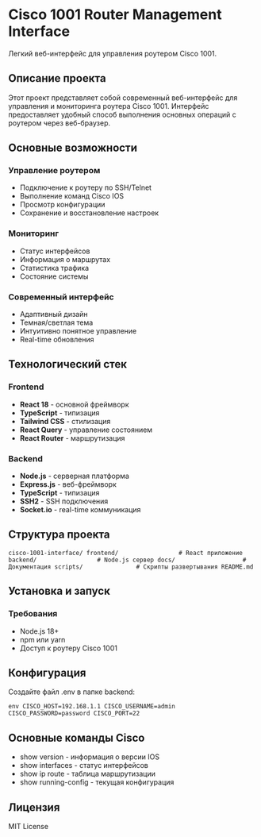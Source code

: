﻿# Cisco 1001 Router Management Interface

Легкий веб-интерфейс для управления роутером Cisco 1001.

## Описание проекта

Этот проект представляет собой современный веб-интерфейс для управления и мониторинга роутера Cisco 1001. Интерфейс предоставляет удобный способ выполнения основных операций с роутером через веб-браузер.

## Основные возможности

###  Управление роутером
- Подключение к роутеру по SSH/Telnet
- Выполнение команд Cisco IOS
- Просмотр конфигурации
- Сохранение и восстановление настроек

###  Мониторинг
- Статус интерфейсов
- Информация о маршрутах
- Статистика трафика
- Состояние системы

###  Современный интерфейс
- Адаптивный дизайн
- Темная/светлая тема
- Интуитивно понятное управление
- Real-time обновления

## Технологический стек

### Frontend
- **React 18** - основной фреймворк
- **TypeScript** - типизация
- **Tailwind CSS** - стилизация
- **React Query** - управление состоянием
- **React Router** - маршрутизация

### Backend
- **Node.js** - серверная платформа
- **Express.js** - веб-фреймворк
- **TypeScript** - типизация
- **SSH2** - SSH подключения
- **Socket.io** - real-time коммуникация

## Структура проекта

`
cisco-1001-interface/
 frontend/                 # React приложение
 backend/                 # Node.js сервер
 docs/                   # Документация
 scripts/               # Скрипты развертывания
 README.md
`

## Установка и запуск

### Требования
- Node.js 18+
- npm или yarn
- Доступ к роутеру Cisco 1001

## Конфигурация

Создайте файл .env в папке backend:

`env
CISCO_HOST=192.168.1.1
CISCO_USERNAME=admin
CISCO_PASSWORD=password
CISCO_PORT=22
`

## Основные команды Cisco

- show version - информация о версии IOS
- show interfaces - статус интерфейсов
- show ip route - таблица маршрутизации
- show running-config - текущая конфигурация

## Лицензия

MIT License

